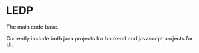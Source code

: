 # LEDP

The main code base.

Currently include both java projects for backend and javascript projects for UI.


